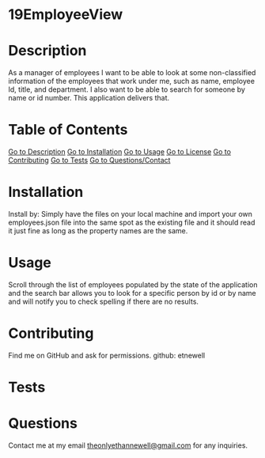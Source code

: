 # 19EmployeeView

# Description
As a manager of employees I want to be able to look at some non-classified information of the employees that work under me, such as name, employee Id, title, and department. I also want to be able to search for someone by name or id number. This application delivers that.

# Table of Contents 
 [Go to Description](#Description) 
 [Go to Installation](#Table-of-Contents) 
 [Go to Usage](#Usage) 
 [Go to License](#License) 
 [Go to Contributing](#Contributing) 
 [Go to Tests](#Tests) 
 [Go to Questions/Contact](#Questions)
# Installation
Install by:
Simply have the files on your local machine and import your own employees.json file into the same spot as the existing file and it should read it just fine as long as the property names are the same.
# Usage
Scroll through the list of employees populated by the state of the application and the search bar allows you to look for a specific person by id or by name and will notify you to check spelling if there are no results.
# Contributing
Find me on GitHub and ask for permissions.
github: etnewell
# Tests

# Questions
Contact me at my email theonlyethannewell@gmail.com for any inquiries.